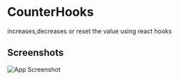 # CounterHooks
increases,decreases or reset the value using react hooks

## Screenshots

![App Screenshot](https://user-images.githubusercontent.com/91003588/194596785-b49e65c3-cfea-4774-bebe-a3579f0ee0bc.png)

